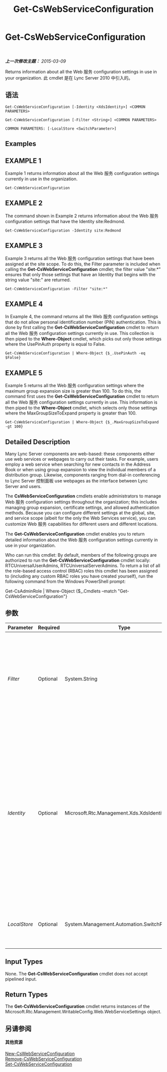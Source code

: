 ﻿---
title: Get-CsWebServiceConfiguration
TOCTitle: Get-CsWebServiceConfiguration
ms:assetid: 28582668-839c-4b04-8211-928c91634672
ms:mtpsurl: https://technet.microsoft.com/zh-cn/library/Gg425751(v=OCS.15)
ms:contentKeyID: 49312312
ms.date: 05/19/2016
mtps_version: v=OCS.15
ms.translationtype: HT
---

# Get-CsWebServiceConfiguration

 

_**上一次修改主题：** 2015-03-09_

Returns information about all the Web 服务 configuration settings in use in your organization. 此 cmdlet 是在 Lync Server 2010 中引入的。

## 语法

    Get-CsWebServiceConfiguration [-Identity <XdsIdentity>] <COMMON PARAMETERS>

    Get-CsWebServiceConfiguration [-Filter <String>] <COMMON PARAMETERS>

    COMMON PARAMETERS: [-LocalStore <SwitchParameter>]

## Examples

## EXAMPLE 1

Example 1 returns information about all the Web 服务 configuration settings currently in use in the organization.

    Get-CsWebServiceConfiguration

## EXAMPLE 2

The command shown in Example 2 returns information about the Web 服务 configuration settings that have the Identity site:Redmond.

    Get-CsWebServiceConfiguration -Identity site:Redmond

## EXAMPLE 3

Example 3 returns all the Web 服务 configuration settings that have been assigned at the site scope. To do this, the Filter parameter is included when calling the **Get-CsWebServiceConfiguration** cmdlet; the filter value "site:\*" ensures that only those settings that have an Identity that begins with the string value "site:" are returned.

    Get-CsWebServiceConfiguration -Filter "site:*"

## EXAMPLE 4

In Example 4, the command returns all the Web 服务 configuration settings that do not allow personal identification number (PIN) authentication. This is done by first calling the **Get-CsWebServiceConfiguration** cmdlet to return all the Web 服务 configuration settings currently in use. This collection is then piped to the **Where-Object** cmdlet, which picks out only those settings where the UsePinAuth property is equal to False.

    Get-CsWebServiceConfiguration | Where-Object {$_.UsePinAuth -eq $False}

## EXAMPLE 5

Example 5 returns all the Web 服务 configuration settings where the maximum group expansion size is greater than 100. To do this, the command first uses the **Get-CsWebServiceConfiguration** cmdlet to return all the Web 服务 configuration settings currently in use. This information is then piped to the **Where-Object** cmdlet, which selects only those settings where the MaxGroupSizeToExpand property is greater than 100.

    Get-CsWebServiceConfiguration | Where-Object {$_.MaxGroupSizeToExpand -gt 100}

## Detailed Description

Many Lync Server components are web-based: these components either use web services or webpages to carry out their tasks. For example, users employ a web service when searching for new contacts in the Address Book or when using group expansion to view the individual members of a distribution group. Likewise, components ranging from dial-in conferencing to Lync Server 控制面板 use webpages as the interface between Lync Server and users.

The **CsWebServiceConfiguration** cmdlets enable administrators to manage Web 服务 configuration settings throughout the organization; this includes managing group expansion, certificate settings, and allowed authentication methods. Because you can configure different settings at the global, site, and service scope (albeit for the only the Web Services service), you can customize Web 服务 capabilities for different users and different locations.

The **Get-CsWebServiceConfiguration** cmdlet enables you to return detailed information about the Web 服务 configuration settings currently in use in your organization.

Who can run this cmdlet: By default, members of the following groups are authorized to run the **Get-CsWebServiceConfiguration** cmdlet locally: RTCUniversalUserAdmins, RTCUniversalServerAdmins. To return a list of all the role-based access control (RBAC) roles this cmdlet has been assigned to (including any custom RBAC roles you have created yourself), run the following command from the Windows PowerShell prompt:

Get-CsAdminRole | Where-Object {$\_.Cmdlets –match "Get-CsWebServiceConfiguration"}

## 参数


<table>
<colgroup>
<col style="width: 25%" />
<col style="width: 25%" />
<col style="width: 25%" />
<col style="width: 25%" />
</colgroup>
<thead>
<tr class="header">
<th>Parameter</th>
<th>Required</th>
<th>Type</th>
<th>Description</th>
</tr>
</thead>
<tbody>
<tr class="odd">
<td><p><em>Filter</em></p></td>
<td><p>Optional</p></td>
<td><p>System.String</p></td>
<td><p>Enables you to use wildcards when specifying the Web 服务 configuration settings collection (or collections) to be returned. For example, this syntax returns all the settings configured at the site scope: -Filter &quot;site:*&quot;.</p>
<p>You cannot use both the Filter and the Identity parameters in the same command.</p></td>
</tr>
<tr class="even">
<td><p><em>Identity</em></p></td>
<td><p>Optional</p></td>
<td><p>Microsoft.Rtc.Management.Xds.XdsIdentity</p></td>
<td><p>Unique identifier for the Web 服务 configuration settings to be returned. To return the global settings, use this syntax: -Identity global. To return settings configured at the site scope, use syntax similar to this: -Identity &quot;site:Redmond.&quot; Service-scope settings can be returned using syntax like this: -Identity &quot;service:WebServer:atl-cs-001.litwareinc.com&quot;.</p>
<p>You cannot use both the Filter and the Identity parameters in the same command. If you do not specify either parameter, the <strong>Get-CsWebServiceConfiguration</strong> cmdlet will return all the Web 服务 settings collections currently in use in your organization.</p></td>
</tr>
<tr class="odd">
<td><p><em>LocalStore</em></p></td>
<td><p>Optional</p></td>
<td><p>System.Management.Automation.SwitchParameter</p></td>
<td><p>Retrieves the Web 服务 configuration data from the local replica of the 中央管理存储 rather than from the 中央管理存储 itself.</p></td>
</tr>
</tbody>
</table>


## Input Types

None. The **Get-CsWebServiceConfiguration** cmdlet does not accept pipelined input.

## Return Types

The **Get-CsWebServiceConfiguration** cmdlet returns instances of the Microsoft.Rtc.Management.WritableConfig.Web.WebServiceSettings object.

## 另请参阅

#### 其他资源

[New-CsWebServiceConfiguration](new-cswebserviceconfiguration.md)  
[Remove-CsWebServiceConfiguration](remove-cswebserviceconfiguration.md)  
[Set-CsWebServiceConfiguration](set-cswebserviceconfiguration.md)


